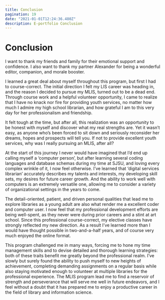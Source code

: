 ```yaml
---
title: Conclusion
pagination: 19
date: "2021-01-01T12:24:36.480Z"
description: E-portfolio Conclusion
---
```



# Conclusion



I want to thank my friends and family for their emotional support and confidence. I also want to thank my partner Alexander for being a wonderful editor, companion, and morale booster.



I learned a great deal about myself throughout this program, but first I had to course-correct. The initial direction I felt my LIS career was heading in, and the reason I decided to pursue my MLIS, turned out to be a dead end. Through course work and a helpful volunteer opportunity, I came to realize that I have no knack nor fire for providing youth services, no matter how much I admire my high school librarian, and how grateful I am to this very day for her professionalism and friendship.



It felt tough at the time, but after all, this realization was an opportunity to be honest with myself and discover what my real strengths are. Yet it wasn’t easy, as anyone who’s been forced to sit down and seriously reconsider her dreams, hopes and prospects will tell you. If not to provide excellent youth services, why was I really pursuing an MLIS, after all?



At the start of this journey I never would have imagined that I’d end up calling myself a ‘computer person’, but after learning several coding languages and database schemas during my time at SJSU, and loving every complex wrinkle of it, I now feel otherwise. I’ve learned that ‘digital services librarian’ accurately describes my talents and interests, my developing skill sets, my desires for future career growth. And the ability to work well with computers is an extremely versatile one, allowing me to consider a variety of organizational settings in the years to come.



The detail-oriented, patient, and driven personal qualities that lead me to explore libraries as a young adult are also what render me a excellent coder and computer user. I now feel that my professional development efforts are being well-spent, as they never were during prior careers and a stint at art school. Since this professional course-correct, my elective classes have strongly reflected my new direction. As a result I’ve learned more than I would have thought possible in two-and-a-half years, and of course very much enjoyed the online format.



This program challenged me in many ways, forcing me to hone my time management skills and to devise detailed and thorough learning strategies: both of these traits benefit me greatly beyond the professional realm. I’ve slowly but surely found the ability to push myself to new heights of achievement, completing demanding assignments on a regular basis while also staying motivated enough to volunteer at multiple libraries for the professional experience. The MLIS program lead me to find a reservoir of strength and perseverance that will serve me well in future endeavors, and I feel without a doubt that it has prepared me to enjoy a productive career in the field of library and information science.